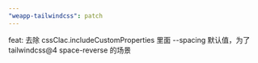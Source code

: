 ```yaml
---
"weapp-tailwindcss": patch
---
```


feat: 去除 cssClac.includeCustomProperties 里面 --spacing 默认值，为了 tailwindcss@4 space-reverse 的场景
